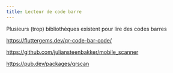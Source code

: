 ```yaml
---
title: Lecteur de code barre
---
```


Plusieurs (trop) bibliothèques existent pour lire des codes barres

https://fluttergems.dev/qr-code-bar-code/


https://github.com/juliansteenbakker/mobile_scanner

https://pub.dev/packages/qrscan
